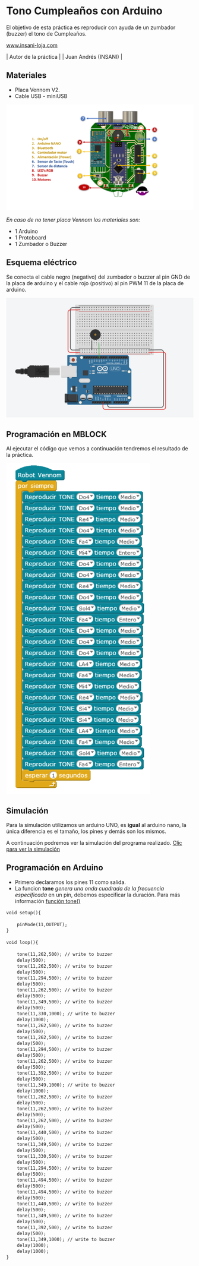 # Tono Cumpleaños con Arduino

El objetivo de esta práctica es reproducir con ayuda de un zumbador (buzzer) el tono de Cumpleaños.


www.insani-loja.com

| Autor de la práctica |
| Juan Andrés (INSANI) |


## Materiales
- Placa Vennom V2.
- Cable USB - miniUSB

![Placa de programacion Vennom](https://github.com/jandrs300/Bloques_M/blob/master/ejemplos_vennom/Version_2/placa-version2.png)

*En caso de no tener placa Vennom los materiales son:*
- 1 Arduino
- 1 Protoboard
- 1 Zumbador o Buzzer


## Esquema eléctrico
Se conecta el cable negro (negativo) del zumbador o buzzer al pin GND de la placa de arduino y el cable rojo (positivo) al pin PWM 11 de la placa de arduino.

![Esquema de conexion ](https://github.com/Insani01/Tutoriales/blob/master/Buzzer_Cumpleanios/Buzzer_cumpleanios2.png)



## Programación en MBLOCK
Al ejecutar el código que vemos a continuación tendremos el resultado de la práctica.


![programa en mblock tono cumpleaños con Arduino1](https://github.com/Insani01/Tutoriales/blob/master/Buzzer_Cumpleanios/Buzzer_cumpleanios.png)



## Simulación
Para la simulación utilizamos un arduino UNO, es **igual** al arduino nano, la única diferencia es el tamaño, los pines y demás son los mismos.

A continuación podremos ver la simulación del programa realizado.  [Clic para ver la simulación](    https://www.tinkercad.com/things/1ENyOiUYcdg    )


 
## Programación en Arduino
- Primero declaramos los pines 11 como salida.
- La funcion **tone** *genera una onda cuadrada de la frecuencia especificada* en un pin, debemos especificar la duración. Para más información [función tone()](https://www.arduino.cc/reference/en/language/functions/advanced-io/tone/)




```
void setup(){
    
    pinMode(11,OUTPUT);
}

void loop(){
    
    tone(11,262,500); // write to buzzer
    delay(500);
    tone(11,262,500); // write to buzzer
    delay(500);
    tone(11,294,500); // write to buzzer
    delay(500);
    tone(11,262,500); // write to buzzer
    delay(500);
    tone(11,349,500); // write to buzzer
    delay(500);
    tone(11,330,1000); // write to buzzer
    delay(1000);
    tone(11,262,500); // write to buzzer
    delay(500);
    tone(11,262,500); // write to buzzer
    delay(500);
    tone(11,294,500); // write to buzzer
    delay(500);
    tone(11,262,500); // write to buzzer
    delay(500);
    tone(11,392,500); // write to buzzer
    delay(500);
    tone(11,349,1000); // write to buzzer
    delay(1000);
    tone(11,262,500); // write to buzzer
    delay(500);
    tone(11,262,500); // write to buzzer
    delay(500);
    tone(11,262,500); // write to buzzer
    delay(500);
    tone(11,440,500); // write to buzzer
    delay(500);
    tone(11,349,500); // write to buzzer
    delay(500);
    tone(11,330,500); // write to buzzer
    delay(500);
    tone(11,294,500); // write to buzzer
    delay(500);
    tone(11,494,500); // write to buzzer
    delay(500);
    tone(11,494,500); // write to buzzer
    delay(500);
    tone(11,440,500); // write to buzzer
    delay(500);
    tone(11,349,500); // write to buzzer
    delay(500);
    tone(11,392,500); // write to buzzer
    delay(500);
    tone(11,349,1000); // write to buzzer
    delay(1000);
    delay(1000);
}
```

